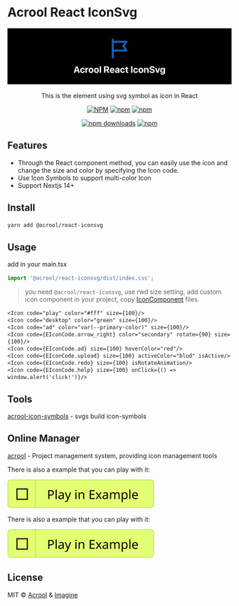 # Acrool React IconSvg

<a href="https://acrool-react-iconsvg.pages.dev/" title="Acrool React IconSvg - IconSymbols Of React Component Design">
    <img src="https://raw.githubusercontent.com/acrool/acrool-react-iconsvg/main/example/public/og.webp" alt="Acrool React IconSvg Logo"/>
</a>

<p align="center">
   This is the element using svg symbol as icon in React
</p>



<div align="center">

[![NPM](https://img.shields.io/npm/v/@acrool/react-iconsvg.svg?style=for-the-badge)](https://www.npmjs.com/package/@acrool/react-iconsvg)
[![npm](https://img.shields.io/bundlejs/size/@acrool/react-iconsvg?style=for-the-badge)](https://github.com/acrool/react-iconsvg/blob/main/LICENSE)
[![npm](https://img.shields.io/npm/l/@acrool/react-iconsvg?style=for-the-badge)](https://github.com/acrool/acrool-react-iconsvg/blob/main/LICENSE)

[![npm downloads](https://img.shields.io/npm/dm/@acrool/react-iconsvg.svg?style=for-the-badge)](https://www.npmjs.com/package/@acrool/react-iconsvg)
[![npm](https://img.shields.io/npm/dt/@acrool/react-iconsvg.svg?style=for-the-badge)](https://www.npmjs.com/package/@acrool/react-iconsvg)

</div>


## Features

- Through the React component method, you can easily use the icon and change the size and color by specifying the Icon code.
- Use Icon Symbols to support multi-color Icon
- Support Nextjs 14+



## Install

```bash
yarn add @acrool/react-iconsvg
```

## Usage

add in your main.tsx

```ts
import '@acrool/react-iconsvg/dist/index.css';
```

> you need `@acrool/react-iconsvg`, use rwd size setting,
add custom icon component in your project, copy [IconComponent](./example/src/library/acrool-react-icon/Icon.tsx) files.

```tsx
<Icon code="play" color="#fff" size={100}/>
<Icon code="desktop" color="green" size={100}/>
<Icon code="ad" color="var(--primary-color)" size={100}/>
<Icon code={EIconCode.arrow_right} color="secondary" rotate={90} size={100}/>
<Icon code={EIconCode.ad} size={100} hoverColor="red"/>
<Icon code={EIconCode.upload} size={100} activeColor="blud" isActive/>
<Icon code={EIconCode.redo} size={100} isRotateAnimation/>
<Icon code={EIconCode.help} size={100} onClick={() => window.alert('click!')}/>
```




## Tools
[acrool-icon-symbols](https://github.com/acrool/acrool-icon-symbols) - svgs build icon-symbols

## Online Manager
[acrool](https://acrool.com) - Project management system, providing icon management tools


There is also a example that you can play with it:

[![Play react-editext-example](https://raw.githubusercontent.com/acrool/acrool-react-iconsvg/main/play-in-example-button.svg)](https://acrool-react-iconsvg.pages.dev)



There is also a example that you can play with it:

[![Play react-editext-example](https://raw.githubusercontent.com/acrool/acrool-react-locale/main/play-in-example-button.svg)](https://acrool-react-locale.pages.dev)



## License

MIT © [Acrool](https://github.com/acrool) & [Imagine](https://github.com/imagine10255)
